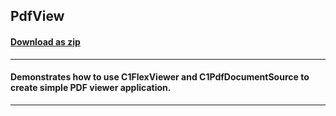 ## PdfView
#### [Download as zip](https://grapecity.github.io/DownGit/#/home?url=https://github.com/GrapeCity/ComponentOne-WPF-Samples/tree/master/NET_462/Document/VB/PdfView)
____
#### Demonstrates how to use C1FlexViewer and C1PdfDocumentSource to create simple PDF viewer application.
____
